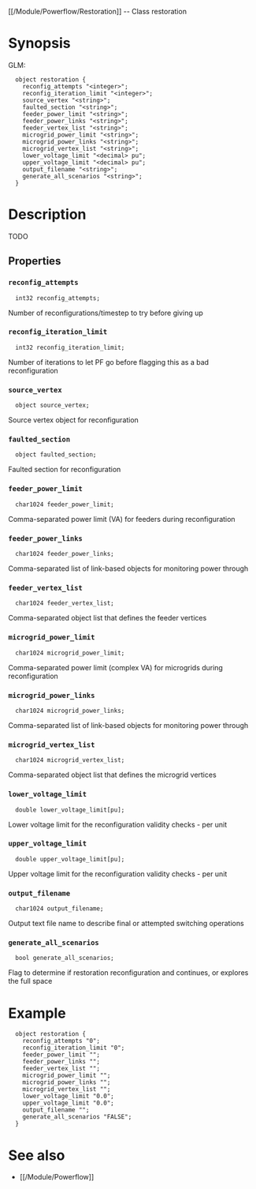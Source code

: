 [[/Module/Powerflow/Restoration]] -- Class restoration

# Synopsis
GLM:
~~~
  object restoration {
    reconfig_attempts "<integer>";
    reconfig_iteration_limit "<integer>";
    source_vertex "<string>";
    faulted_section "<string>";
    feeder_power_limit "<string>";
    feeder_power_links "<string>";
    feeder_vertex_list "<string>";
    microgrid_power_limit "<string>";
    microgrid_power_links "<string>";
    microgrid_vertex_list "<string>";
    lower_voltage_limit "<decimal> pu";
    upper_voltage_limit "<decimal> pu";
    output_filename "<string>";
    generate_all_scenarios "<string>";
  }
~~~

# Description

TODO

## Properties

### `reconfig_attempts`
~~~
  int32 reconfig_attempts;
~~~

Number of reconfigurations/timestep to try before giving up

### `reconfig_iteration_limit`
~~~
  int32 reconfig_iteration_limit;
~~~

Number of iterations to let PF go before flagging this as a bad reconfiguration

### `source_vertex`
~~~
  object source_vertex;
~~~

Source vertex object for reconfiguration

### `faulted_section`
~~~
  object faulted_section;
~~~

Faulted section for reconfiguration

### `feeder_power_limit`
~~~
  char1024 feeder_power_limit;
~~~

Comma-separated power limit (VA) for feeders during reconfiguration

### `feeder_power_links`
~~~
  char1024 feeder_power_links;
~~~

Comma-separated list of link-based objects for monitoring power through

### `feeder_vertex_list`
~~~
  char1024 feeder_vertex_list;
~~~

Comma-separated object list that defines the feeder vertices

### `microgrid_power_limit`
~~~
  char1024 microgrid_power_limit;
~~~

Comma-separated power limit (complex VA) for microgrids during reconfiguration

### `microgrid_power_links`
~~~
  char1024 microgrid_power_links;
~~~

Comma-separated list of link-based objects for monitoring power through

### `microgrid_vertex_list`
~~~
  char1024 microgrid_vertex_list;
~~~

Comma-separated object list that defines the microgrid vertices

### `lower_voltage_limit`
~~~
  double lower_voltage_limit[pu];
~~~

Lower voltage limit for the reconfiguration validity checks - per unit

### `upper_voltage_limit`
~~~
  double upper_voltage_limit[pu];
~~~

Upper voltage limit for the reconfiguration validity checks - per unit

### `output_filename`
~~~
  char1024 output_filename;
~~~

Output text file name to describe final or attempted switching operations

### `generate_all_scenarios`
~~~
  bool generate_all_scenarios;
~~~

Flag to determine if restoration reconfiguration and continues, or explores the full space

# Example

~~~
  object restoration {
    reconfig_attempts "0";
    reconfig_iteration_limit "0";
    feeder_power_limit "";
    feeder_power_links "";
    feeder_vertex_list "";
    microgrid_power_limit "";
    microgrid_power_links "";
    microgrid_vertex_list "";
    lower_voltage_limit "0.0";
    upper_voltage_limit "0.0";
    output_filename "";
    generate_all_scenarios "FALSE";
  }
~~~

# See also
* [[/Module/Powerflow]]

